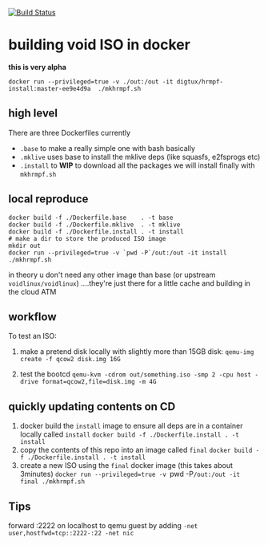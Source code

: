 [![Build Status](https://ci.digtux.com/api/badges/digtux/hrmpf/status.svg)](https://ci.digtux.com/digtux/hrmpf)






# building void ISO in docker

**this is very alpha**

`docker run --privileged=true -v ./out:/out -it digtux/hrmpf-install:master-ee9e4d9a  ./mkhrmpf.sh`

## high level
There are three Dockerfiles currently

* `.base` to make a really simple one with bash basically
* `.mklive` uses base to install the mklive deps (like squasfs, e2fsprogs etc)
* `.install` to **WIP** to download all the packages we will install finally with `mkhrmpf.sh`


## local reproduce

```
docker build -f ./Dockerfile.base    . -t base
docker build -f ./Dockerfile.mklive  . -t mklive
docker build -f ./Dockerfile.install . -t install
# make a dir to store the produced ISO image
mkdir out
docker run --privileged=true -v `pwd -P`/out:/out -it install ./mkhrmpf.sh
```

in theory u don't need any other image than base (or upstream `voidlinux/voidlinux`)
....they're just there for a little cache and building in the cloud ATM



## workflow

To test an ISO:
1. make a pretend disk locally with slightly more than 15GB disk:
`qemu-img create -f qcow2 disk.img 16G`

2. test the bootcd
`qemu-kvm -cdrom out/something.iso -smp 2 -cpu host -drive format=qcow2,file=disk.img -m 4G`


## quickly updating contents on CD

1. docker build the `install` image to ensure all deps are in a container locally called `install`
`docker build -f ./Dockerfile.install . -t install`
2. copy the contents of this repo into an image called `final`
`docker build -f ./Dockerfile.install . -t install`
3. create a new ISO using the `final` docker image (this takes about 3minutes)
`docker run --privileged=true -v `pwd -P`/out:/out -it final ./mkhrmpf.sh`

## Tips

forward :2222 on localhost to qemu guest by adding `-net user,hostfwd=tcp::2222-:22 -net nic`
